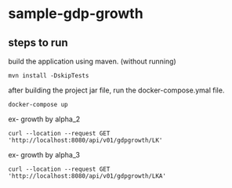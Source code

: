 # sample-gdp-growth

## steps to run

build the application using maven. (without running)

``
mvn install -DskipTests
``

after building the project jar file, run the docker-compose.ymal file.

```
docker-compose up
```
ex- growth by alpha_2
```
curl --location --request GET 'http://localhost:8080/api/v01/gdpgrowth/LK'
```
ex- growth by alpha_3
```
curl --location --request GET 'http://localhost:8080/api/v01/gdpgrowth/LKA'
```